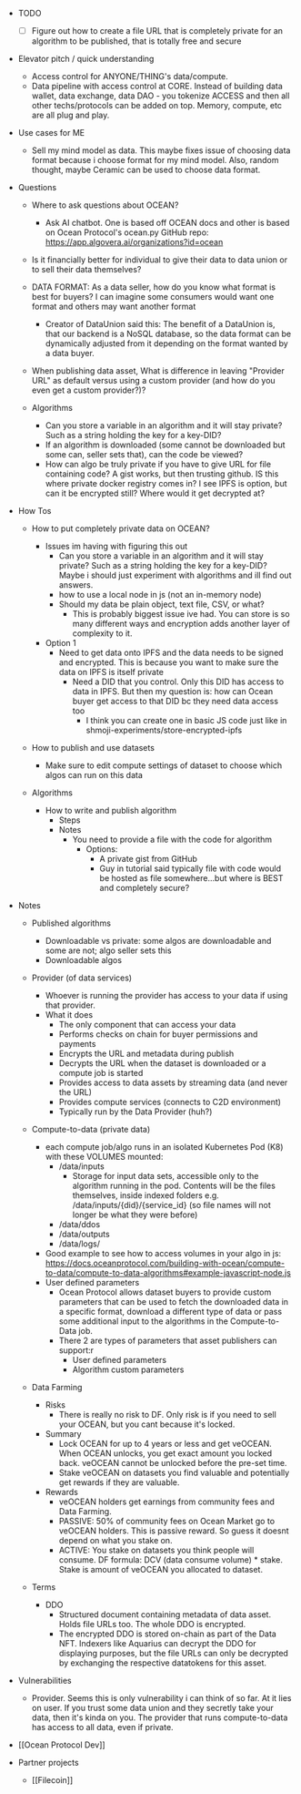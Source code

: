   * TODO

    * [ ] Figure out how to create a file URL that is completely private for an algorithm to be published, that is totally free and secure
  * Elevator pitch / quick understanding
    * Access control for ANYONE/THING's data/compute.
    * Data pipeline with access control at CORE. Instead of building data wallet, data exchange, data DAO - you tokenize ACCESS and then all other techs/protocols can be added on top. Memory, compute, etc are all plug and play.
  * Use cases for ME

    * Sell my mind model as data. This maybe fixes issue of choosing data format because i choose format for my mind model. Also, random thought, maybe Ceramic can be used to choose data format.
  * Questions
    * Where to ask questions about OCEAN?
      * Ask AI chatbot. One is based off OCEAN docs and other is based on Ocean Protocol's ocean.py GitHub repo: https://app.algovera.ai/organizations?id=ocean

    * Is it financially better for individual to give their data to data union or to sell their data themselves?
    * DATA FORMAT: As a data seller, how do you know what format is best for buyers? I can imagine some consumers would want one format and others may want another format
      * Creator of DataUnion said this: The benefit of a DataUnion is, that our backend is a NoSQL database, so the data format can be dynamically adjusted from it depending on the format wanted by a data buyer.
    * When publishing data asset, What is difference in leaving "Provider URL" as default versus using a custom provider (and how do you even get a custom provider?)?
    * Algorithms
      * Can you store a variable in an algorithm and it will stay private? Such as a string holding the key for a key-DID?
      * If an algorithm is downloaded (some cannot be downloaded but some can, seller sets that), can the code be viewed? 
      * How can algo be truly private if you have to give URL for file containing code? A gist works, but then trusting github. IS this where private docker registry comes in? I see IPFS is option, but can it be encrypted still? Where would it get decrypted at?
  * How Tos
    * How to put completely private data on OCEAN?
      * Issues im having with figuring this out
        * Can you store a variable in an algorithm and it will stay private? Such as a string holding the key for a key-DID? Maybe i should just experiment with algorithms and ill find out answers.
        * how to use a local node in js (not an in-memory node)
        * Should my data be plain object, text file, CSV, or what?
          * This is probably biggest issue ive had. You can store is so many different ways and encryption adds another layer of complexity to it.
      * Option 1
        * Need to get data onto IPFS and the data needs to be signed and encrypted. This is because you want to make sure the data on IPFS is itself private
          * Need a DID that you control. Only this DID has access to data in IPFS. But then my question is: how can Ocean buyer get access to that DID bc they need data access too
            * I think you can create one in basic JS code just like in shmoji-experiments/store-encrypted-ipfs

    * How to publish and use datasets
      * Make sure to edit compute settings of dataset to choose which algos can run on this data
    * Algorithms
      * How to write and publish algorithm
        * Steps
        * Notes
          * You need to provide a file with the code for algorithm
            * Options:
              * A private gist from GitHub
              * Guy in tutorial said typically file with code would be hosted as file somewhere...but where is BEST and completely secure?
  * Notes
    * Published algorithms
      * Downloadable vs private: some algos are downloadable and some are not; algo seller sets this
      * Downloadable algos

    * Provider (of data services)
      * Whoever is running the provider has access to your data if using that provider.
      * What it does
        * The only component that can access your data
        * Performs checks on chain for buyer permissions and payments
        * Encrypts the URL and metadata during publish
        * Decrypts the URL when the dataset is downloaded or a compute job is started
        * Provides access to data assets by streaming data (and never the URL)
        * Provides compute services (connects to C2D environment)
        * Typically run by the Data Provider (huh?)
    * Compute-to-data (private data)
      * each compute job/algo runs in an isolated Kubernetes Pod (K8) with these VOLUMES mounted:
        * /data/inputs
          * Storage for input data sets, accessible only to the algorithm running in the pod. Contents will be the files themselves, inside indexed folders e.g. /data/inputs/{did}/{service_id} (so file names will not longer be what they were before)
        * /data/ddos
        * /data/outputs
        * /data/logs/
      * Good example to see how to access volumes in your algo in js: https://docs.oceanprotocol.com/building-with-ocean/compute-to-data/compute-to-data-algorithms#example-javascript-node.js
      * User defined parameters
        * Ocean Protocol allows dataset buyers to provide custom parameters that can be used to fetch the downloaded data in a specific format, download a different type of data or pass some additional input to the algorithms in the Compute-to-Data job.
        * There 2 are types of parameters that asset publishers can support:r
          * User defined parameters
          * Algorithm custom parameters
    * Data Farming

      * Risks
        * There is really no risk to DF. Only risk is if you need to sell your OCEAN, but you cant because it's locked.
      * Summary
        * Lock OCEAN for up to 4 years or less and get veOCEAN. When OCEAN unlocks, you get exact amount you locked back. veOCEAN cannot be unlocked before the pre-set time.  
        * Stake veOCEAN on datasets you find valuable and potentially get rewards if they are valuable.
      * Rewards
        * veOCEAN holders get earnings from community fees and Data Farming.
        * PASSIVE: 50% of community fees on Ocean Market go to veOCEAN holders. This is passive reward. So guess it doesnt depend on what you stake on.
        * ACTIVE: You stake on datasets you think people will consume. DF formula: DCV (data consume volume) * stake. Stake is amount of veOCEAN you allocated to dataset. 
    * Terms
      * DDO
        * Structured document containing metadata of data asset. Holds file URLs too. The whole DDO is encrypted.
        * The encrypted DDO is stored on-chain as part of the Data NFT. Indexers like Aquarius can decrypt the DDO for displaying purposes, but the file URLs can only be decrypted by exchanging the respective datatokens for this asset.
  * Vulnerabilities
    * Provider. Seems this is only vulnerability i can think of so far. At it lies on user. If you trust some data union and they secretly take your data, then it's kinda on you. The provider that runs compute-to-data has access to all data, even if private.
  * [[Ocean Protocol Dev]]
  * Partner projects
    * [[Filecoin]]